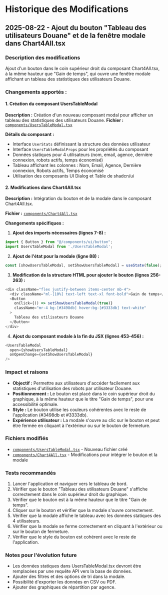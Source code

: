 # Historique des Modifications

## 2025-08-22 - Ajout du bouton "Tableau des utilisateurs Douane" et de la fenêtre modale dans Chart4All.tsx

### Description des modifications
Ajout d'un bouton dans le coin supérieur droit du composant Chart4All.tsx, à la même hauteur que "Gain de temps", qui ouvre une fenêtre modale affichant un tableau des statistiques des utilisateurs Douane.

### Changements apportés :

#### 1. Création du composant UsersTableModal
**Description :** Création d'un nouveau composant modal pour afficher un tableau des statistiques des utilisateurs Douane.
**Fichier :** [`components/UsersTableModal.tsx`](components/UsersTableModal.tsx)

**Détails du composant :**
- Interface `UserStats` définissant la structure des données utilisateur
- Interface `UsersTableModalProps` pour les propriétés du composant
- Données statiques pour 4 utilisateurs (nom, email, agence, dernière connexion, robots actifs, temps économisé)
- Tableau affichant les colonnes : Nom, Email, Agence, Dernière connexion, Robots actifs, Temps économisé
- Utilisation des composants UI Dialog et Table de shadcn/ui

#### 2. Modifications dans Chart4All.tsx
**Description :** Intégration du bouton et de la modale dans le composant Chart4All.tsx.

**Fichier :** [`components/Chart4All.tsx`](components/Chart4All.tsx)

**Changements spécifiques :**

1. **Ajout des imports nécessaires (lignes 7-8) :**
```typescript
import { Button } from "@/components/ui/button";
import UsersTableModal from './UsersTableModal';
```

2. **Ajout de l'état pour la modale (ligne 88) :**
```typescript
const [showUsersTableModal, setShowUsersTableModal] = useState(false);
```

3. **Modification de la structure HTML pour ajouter le bouton (lignes 256-263) :**
```typescript
<div className="flex justify-between items-center mb-4">
  <div className="ml-[10%] text-left text-xl font-bold">Gain de temps</div>
  <Button 
    onClick={() => setShowUsersTableModal(true)}
    className="mr-4 bg-[#3498db] hover:bg-[#3333db] text-white"
  >
    Tableau des utilisateurs Douane
  </Button>
</div>
```

4. **Ajout du composant modale à la fin du JSX (lignes 453-456) :**
```typescript
<UsersTableModal 
  open={showUsersTableModal} 
  onOpenChange={setShowUsersTableModal} 
/>
```

### Impact et raisons
- **Objectif :** Permettre aux utilisateurs d'accéder facilement aux statistiques d'utilisation des robots par utilisateur Douane.
- **Positionnement :** Le bouton est placé dans le coin supérieur droit du graphique, à la même hauteur que le titre "Gain de temps", pour une accessibilité optimale.
- **Style :** Le bouton utilise les couleurs cohérentes avec le reste de l'application (#3498db et #3333db).
- **Expérience utilisateur :** La modale s'ouvre au clic sur le bouton et peut être fermée en cliquant à l'extérieur ou sur le bouton de fermeture.

### Fichiers modifiés
- [`components/UsersTableModal.tsx`](components/UsersTableModal.tsx) - Nouveau fichier créé
- [`components/Chart4All.tsx`](components/Chart4All.tsx) - Modifications pour intégrer le bouton et la modale

### Tests recommandés
1. Lancer l'application et naviguer vers le tableau de bord.
2. Vérifier que le bouton "Tableau des utilisateurs Douane" s'affiche correctement dans le coin supérieur droit du graphique.
3. Vérifier que le bouton est à la même hauteur que le titre "Gain de temps".
4. Cliquer sur le bouton et vérifier que la modale s'ouvre correctement.
5. Vérifier que la modale affiche le tableau avec les données statiques des 4 utilisateurs.
6. Vérifier que la modale se ferme correctement en cliquant à l'extérieur ou sur le bouton de fermeture.
7. Vérifier que le style du bouton est cohérent avec le reste de l'application.

### Notes pour l'évolution future
- Les données statiques dans UsersTableModal.tsx devront être remplacées par une requête API vers la base de données.
- Ajouter des filtres et des options de tri dans la modale.
- Possibilité d'exporter les données en CSV ou PDF.
- Ajouter des graphiques de répartition par agence.